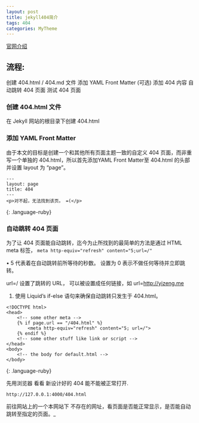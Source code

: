 ```yaml
---
layout: post
title: jekyll404简介
tags: 404
categories: MyTheme
---
```


[官网介绍][1]



## 流程:
创建 404.html / 404.md 文件
添加 YAML Front Matter (可选)
添加 404 内容
自动跳转 404 页面
测试 404 页面





### 创建 404.html 文件

在 Jekyll 网站的根目录下创建 404.html




### 添加 YAML Front Matter
由于本文的目标是创建一个和其他所有页面主题一致的自定义 404 页面，而非重写一个单独的 404.html，所以首先添加YAML Front Matter至 404.html 的头部并设置 layout 为 “page”。

~~~
---
layout: page
title: 404
---
<p>对不起，无法找到该页。 =(</p>
~~~
{: .language-ruby}




### 自动跳转 404 页面



为了让 404 页面能自动跳转，迄今为止所找到的最简单的方法是通过 HTML meta 标签，
`meta http-equiv="refresh" content="5;url=/"`

•	5 代表着在自动跳转前所等待的秒数。 设置为 0 表示不做任何等待并立即跳转。

url=/ 设置了跳转的 URL， 可以被设置成任何链接，如 url=http://yizeng.me




1.	使用 Liquid’s if-else 语句来确保自动跳转只发生于 404.html。



~~~
<!DOCTYPE html>
<head>
    <!-- some other meta -->
    {% if page.url == "/404.html" %}
        <meta http-equiv="refresh" content="5; url=/">
    {% endif %}
    <!-- some other stuff like link or script -->
</head>
<body>
    <!-- the body for default.html -->
</body>
~~~
{: .language-ruby}



先用浏览器 看看 新设计好的 404 能不能被正常打开.

`http://127.0.0.1:4000/404.html`




前往网站上的一个本网站下 不存在的网址，看页面是否能正常显示，是否能自动跳转至指定的页面。_ 


























[1]:	https://help.github.com/articles/creating-a-custom-404-page-for-your-github-pages-site/